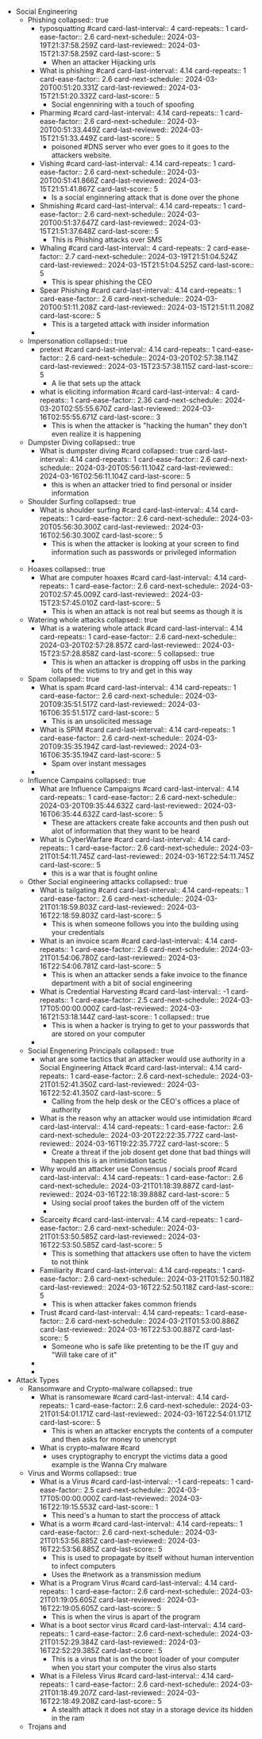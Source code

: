 - Social Engineering
	- Phishing
	  collapsed:: true
		- typosquatting #card
		  card-last-interval:: 4
		  card-repeats:: 1
		  card-ease-factor:: 2.6
		  card-next-schedule:: 2024-03-19T21:37:58.259Z
		  card-last-reviewed:: 2024-03-15T21:37:58.259Z
		  card-last-score:: 5
			- When an attacker Hijacking urls
		- What is phishing #card
		  card-last-interval:: 4.14
		  card-repeats:: 1
		  card-ease-factor:: 2.6
		  card-next-schedule:: 2024-03-20T00:51:20.331Z
		  card-last-reviewed:: 2024-03-15T21:51:20.332Z
		  card-last-score:: 5
			- Social engenniring with a touch of spoofing
		- Pharming #card
		  card-last-interval:: 4.14
		  card-repeats:: 1
		  card-ease-factor:: 2.6
		  card-next-schedule:: 2024-03-20T00:51:33.449Z
		  card-last-reviewed:: 2024-03-15T21:51:33.449Z
		  card-last-score:: 5
			- poisoned #DNS server who ever goes to it goes to the attackers website.
		- Vishing #card
		  card-last-interval:: 4.14
		  card-repeats:: 1
		  card-ease-factor:: 2.6
		  card-next-schedule:: 2024-03-20T00:51:41.866Z
		  card-last-reviewed:: 2024-03-15T21:51:41.867Z
		  card-last-score:: 5
			- Is a social enginnering attack that is done over the phone
		- Shmishing #card
		  card-last-interval:: 4.14
		  card-repeats:: 1
		  card-ease-factor:: 2.6
		  card-next-schedule:: 2024-03-20T00:51:37.647Z
		  card-last-reviewed:: 2024-03-15T21:51:37.648Z
		  card-last-score:: 5
			- This is Phishing attacks over SMS
		- Whaling #card
		  card-last-interval:: 4
		  card-repeats:: 2
		  card-ease-factor:: 2.7
		  card-next-schedule:: 2024-03-19T21:51:04.524Z
		  card-last-reviewed:: 2024-03-15T21:51:04.525Z
		  card-last-score:: 5
			- This is spear phishing the CEO
		- Spear Phishing #card
		  card-last-interval:: 4.14
		  card-repeats:: 1
		  card-ease-factor:: 2.6
		  card-next-schedule:: 2024-03-20T00:51:11.208Z
		  card-last-reviewed:: 2024-03-15T21:51:11.208Z
		  card-last-score:: 5
			- This is a targeted attack with insider information
		-
	- Impersonation
	  collapsed:: true
		- pretext #card
		  card-last-interval:: 4.14
		  card-repeats:: 1
		  card-ease-factor:: 2.6
		  card-next-schedule:: 2024-03-20T02:57:38.114Z
		  card-last-reviewed:: 2024-03-15T23:57:38.115Z
		  card-last-score:: 5
			- A lie that sets up the attack
		- what is eliciting information #card
		  card-last-interval:: 4
		  card-repeats:: 1
		  card-ease-factor:: 2.36
		  card-next-schedule:: 2024-03-20T02:55:55.670Z
		  card-last-reviewed:: 2024-03-16T02:55:55.671Z
		  card-last-score:: 3
			- This is when the attacker is "hacking the human" they don't even realize it is happening
	- Dumpster Diving
	  collapsed:: true
		- What is dumpster diving #card
		  collapsed:: true
		  card-last-interval:: 4.14
		  card-repeats:: 1
		  card-ease-factor:: 2.6
		  card-next-schedule:: 2024-03-20T05:56:11.104Z
		  card-last-reviewed:: 2024-03-16T02:56:11.104Z
		  card-last-score:: 5
			- this is when an attacker tried to find personal or insider information
	- Shoulder Surfing
	  collapsed:: true
		- What is shoulder surfing #card
		  card-last-interval:: 4.14
		  card-repeats:: 1
		  card-ease-factor:: 2.6
		  card-next-schedule:: 2024-03-20T05:56:30.300Z
		  card-last-reviewed:: 2024-03-16T02:56:30.300Z
		  card-last-score:: 5
			- This is when the attacker is looking at your screen to find information such as passwords or privileged information
		-
	- Hoaxes
	  collapsed:: true
		- What are computer hoaxes #card
		  card-last-interval:: 4.14
		  card-repeats:: 1
		  card-ease-factor:: 2.6
		  card-next-schedule:: 2024-03-20T02:57:45.009Z
		  card-last-reviewed:: 2024-03-15T23:57:45.010Z
		  card-last-score:: 5
			- This is when an attack is not real but seems as though it is
	- Watering whole attacks
	  collapsed:: true
		- What is a watering whole attack #card
		  card-last-interval:: 4.14
		  card-repeats:: 1
		  card-ease-factor:: 2.6
		  card-next-schedule:: 2024-03-20T02:57:28.857Z
		  card-last-reviewed:: 2024-03-15T23:57:28.858Z
		  card-last-score:: 5
		  collapsed:: true
			- This is when an attacker is dropping off usbs in the parking lots of the victims to try and get in this way
	- Spam
	  collapsed:: true
		- What is spam #card
		  card-last-interval:: 4.14
		  card-repeats:: 1
		  card-ease-factor:: 2.6
		  card-next-schedule:: 2024-03-20T09:35:51.517Z
		  card-last-reviewed:: 2024-03-16T06:35:51.517Z
		  card-last-score:: 5
			- This is an unsolicited message
		- What is SPIM #card
		  card-last-interval:: 4.14
		  card-repeats:: 1
		  card-ease-factor:: 2.6
		  card-next-schedule:: 2024-03-20T09:35:35.194Z
		  card-last-reviewed:: 2024-03-16T06:35:35.194Z
		  card-last-score:: 5
			- Spam over instant messages
		-
	- Influence Campains
	  collapsed:: true
		- What are Influence Campaigns #card
		  card-last-interval:: 4.14
		  card-repeats:: 1
		  card-ease-factor:: 2.6
		  card-next-schedule:: 2024-03-20T09:35:44.632Z
		  card-last-reviewed:: 2024-03-16T06:35:44.632Z
		  card-last-score:: 5
			- These are attackers create fake accounts and then push out alot of information that they want to be heard
		- What is CyberWarfare #card
		  card-last-interval:: 4.14
		  card-repeats:: 1
		  card-ease-factor:: 2.6
		  card-next-schedule:: 2024-03-21T01:54:11.745Z
		  card-last-reviewed:: 2024-03-16T22:54:11.745Z
		  card-last-score:: 5
			- this is a war that is fought online
	- Other Social engineering attacks
	  collapsed:: true
		- What is tailgating #card
		  card-last-interval:: 4.14
		  card-repeats:: 1
		  card-ease-factor:: 2.6
		  card-next-schedule:: 2024-03-21T01:18:59.803Z
		  card-last-reviewed:: 2024-03-16T22:18:59.803Z
		  card-last-score:: 5
			- This is when someone follows you into the building using your credentials
		- What is an invoice scam #card
		  card-last-interval:: 4.14
		  card-repeats:: 1
		  card-ease-factor:: 2.6
		  card-next-schedule:: 2024-03-21T01:54:06.780Z
		  card-last-reviewed:: 2024-03-16T22:54:06.781Z
		  card-last-score:: 5
			- This is when an attacker sends a fake invoice to the finance department with a bit of social engineering
		- What is Credential Harvesting #card
		  card-last-interval:: -1
		  card-repeats:: 1
		  card-ease-factor:: 2.5
		  card-next-schedule:: 2024-03-17T05:00:00.000Z
		  card-last-reviewed:: 2024-03-16T21:53:18.144Z
		  card-last-score:: 1
		  collapsed:: true
			- This is when a hacker is trying to get to your passwords that are stored on your computer
		-
	- Social Engenering Principals
	  collapsed:: true
		- what are some tactics that an attacker would use authority in a Social Engineering Attack #card
		  card-last-interval:: 4.14
		  card-repeats:: 1
		  card-ease-factor:: 2.6
		  card-next-schedule:: 2024-03-21T01:52:41.350Z
		  card-last-reviewed:: 2024-03-16T22:52:41.350Z
		  card-last-score:: 5
			- Calling from the help desk or the CEO's offices a place of authority
		- What is the reason why an attacker would use intimidation #card
		  card-last-interval:: 4.14
		  card-repeats:: 1
		  card-ease-factor:: 2.6
		  card-next-schedule:: 2024-03-20T22:22:35.772Z
		  card-last-reviewed:: 2024-03-16T19:22:35.772Z
		  card-last-score:: 5
			- Create a threat if the job dosent get done that bad things will happen this is an intimidation tactic
		- Why would an attacker use Consensus / socials proof #card
		  card-last-interval:: 4.14
		  card-repeats:: 1
		  card-ease-factor:: 2.6
		  card-next-schedule:: 2024-03-21T01:18:39.887Z
		  card-last-reviewed:: 2024-03-16T22:18:39.888Z
		  card-last-score:: 5
			- Using social proof takes the burden off of the victem
			-
		- Scarceity #card
		  card-last-interval:: 4.14
		  card-repeats:: 1
		  card-ease-factor:: 2.6
		  card-next-schedule:: 2024-03-21T01:53:50.585Z
		  card-last-reviewed:: 2024-03-16T22:53:50.585Z
		  card-last-score:: 5
			- This is something that attackers use often to have the victem to not think
		- Familiarity #card
		  card-last-interval:: 4.14
		  card-repeats:: 1
		  card-ease-factor:: 2.6
		  card-next-schedule:: 2024-03-21T01:52:50.118Z
		  card-last-reviewed:: 2024-03-16T22:52:50.118Z
		  card-last-score:: 5
			- This is when attacker fakes common friends
		- Trust #card
		  card-last-interval:: 4.14
		  card-repeats:: 1
		  card-ease-factor:: 2.6
		  card-next-schedule:: 2024-03-21T01:53:00.886Z
		  card-last-reviewed:: 2024-03-16T22:53:00.887Z
		  card-last-score:: 5
			- Someone who is safe like pretenting to be the IT guy and "Will take care of it"
		-
		-
- Attack Types
	- Ransomware and Crypto-malware
	  collapsed:: true
		- What is ransomeware #card
		  card-last-interval:: 4.14
		  card-repeats:: 1
		  card-ease-factor:: 2.6
		  card-next-schedule:: 2024-03-21T01:54:01.171Z
		  card-last-reviewed:: 2024-03-16T22:54:01.171Z
		  card-last-score:: 5
			- This is when an attacker encrypts the contents of a computer and then asks for money to unencrypt
		- What is crypto-malware #card
			- uses cryptography to encrypt the victims data a good example is the Wanna Cry malware
	- Virus and Worms
	  collapsed:: true
		- What is a Virus #card
		  card-last-interval:: -1
		  card-repeats:: 1
		  card-ease-factor:: 2.5
		  card-next-schedule:: 2024-03-17T05:00:00.000Z
		  card-last-reviewed:: 2024-03-16T22:19:15.553Z
		  card-last-score:: 1
			- This need's a human to start the proccess of attack
		- What is a worm #card
		  card-last-interval:: 4.14
		  card-repeats:: 1
		  card-ease-factor:: 2.6
		  card-next-schedule:: 2024-03-21T01:53:56.885Z
		  card-last-reviewed:: 2024-03-16T22:53:56.885Z
		  card-last-score:: 5
			- This is used to propagate by itself without human intervention to infect computers
			- Uses the #network as a transmission medium
		- What is a Program Virus #card
		  card-last-interval:: 4.14
		  card-repeats:: 1
		  card-ease-factor:: 2.6
		  card-next-schedule:: 2024-03-21T01:19:05.605Z
		  card-last-reviewed:: 2024-03-16T22:19:05.605Z
		  card-last-score:: 5
			- This is when the virus is apart of the program
		- What is a boot sector virus #card
		  card-last-interval:: 4.14
		  card-repeats:: 1
		  card-ease-factor:: 2.6
		  card-next-schedule:: 2024-03-21T01:52:29.384Z
		  card-last-reviewed:: 2024-03-16T22:52:29.385Z
		  card-last-score:: 5
			- This is a virus that is on the boot loader of your computer when you start your computer the virus also starts
		- What is a Fileless Virus #card
		  card-last-interval:: 4.14
		  card-repeats:: 1
		  card-ease-factor:: 2.6
		  card-next-schedule:: 2024-03-21T01:18:49.207Z
		  card-last-reviewed:: 2024-03-16T22:18:49.208Z
		  card-last-score:: 5
			- A stealth attack it does not stay in a storage device its hidden in the ram
	- Trojans and